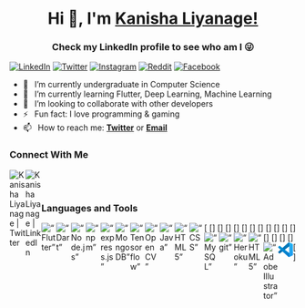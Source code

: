 <h1 align="center"> Hi 👋, I'm <a href="https://github.com/KanishaLiyanage?sub_confirmation=1">Kanisha Liyanage!</a></h1>
<h3 align="center">Check my LinkedIn profile to see who am I 😜</h3>

[![LinkedIn](https://img.shields.io/badge/LinkedIn-%230077B5.svg?logo=linkedin&logoColor=white)](https://linkedin.com/in/kanisha-liyanage)
[![Twitter](https://img.shields.io/badge/Twitter-%231DA1F2.svg?logo=Twitter&logoColor=white)](https://twitter.com/dilumkanisha)
[![Instagram](https://img.shields.io/badge/Instagram-%23E4405F.svg?logo=Instagram&logoColor=white)](https://instagram.com/kanisha_liyanage)
[![Reddit](https://img.shields.io/badge/Reddit-%23FF4500.svg?logo=Reddit&logoColor=white)](https://reddit.com/user/KanishaL)
[![Facebook](https://img.shields.io/badge/Facebook-%231877F2.svg?logo=Facebook&logoColor=white)](https://facebook.com/kanisha.liyanage)

- 🔭 &ensp;I’m currently undergraduate in Computer Science
- 🌱 &ensp;I’m currently learning Flutter, Deep Learning, Machine Learning
- 👯 &ensp;I’m looking to collaborate with other developers
- ⚡ &ensp;Fun fact: I love programming & gaming
- 📫 &ensp;How to reach me: [**Twitter**][twitter] or [**Email**][email]

### Connect With Me

[<img align="left" alt="Kanisha Liyanage | Twitter" width="28px" src="https://firebasestorage.googleapis.com/v0/b/web-johannesmilke.appspot.com/o/other%2Fsocial%2Ftwitter.png?alt=media" />][twitter]
[<img align="left" alt="Kanisha Liyanage | LinkedIn" width="28px" src="https://firebasestorage.googleapis.com/v0/b/web-johannesmilke.appspot.com/o/other%2Fsocial%2Flinkedin.png?alt=media" />][linkedin]

<!--[<img align="left" alt="Johannes Milke | Instagram" width="28px" src="https://firebasestorage.googleapis.com/v0/b/web-johannesmilke.appspot.com/o/other%2Fsocial%2Finstagram.png?alt=media" />][instagram]
[<img align="left" alt="Johannes Milke | Facebook" width="28px" src="https://firebasestorage.googleapis.com/v0/b/web-johannesmilke.appspot.com/o/other%2Fsocial%2Ffacebook.png?alt=media" />][facebook]
[<img align="left" alt="Johannes Milke | Medium" width="28px" src="https://firebasestorage.googleapis.com/v0/b/web-johannesmilke.appspot.com/o/other%2Fsocial%2Fmedium.png?alt=media" />][medium] -->


<br />
<br />

### Languages and Tools
[<img align="left" alt=“Flutter” width="26px" src="https://www.vectorlogo.zone/logos/flutterio/flutterio-icon.svg" />
[<img align="left" alt=“Dart” width="26px" src="https://www.vectorlogo.zone/logos/dartlang/dartlang-icon.svg" />]
[<img align="left" alt=“Node.js” width="26px" src="https://www.vectorlogo.zone/logos/nodejs/nodejs-horizontal.svg" />]
[<img align="left" alt=“npm” width="26px" src="https://www.vectorlogo.zone/logos/npmjs/npmjs-icon.svg" />]
[<img align="left" alt=“express.js” width="26px" src="https://www.vectorlogo.zone/logos/expressjs/expressjs-icon.svg" />]
[<img align="left" alt=“MongoDB” width="26px" src="https://www.vectorlogo.zone/logos/mongodb/mongodb-icon.svg" />]
[<img align="left" alt=“Tensorflow” width="26px" src="https://www.vectorlogo.zone/logos/tensorflow/tensorflow-icon.svg" />]
[<img align="left" alt=“OpenCV” width="26px" src="https://www.vectorlogo.zone/logos/opencv/opencv-icon.svg" />]
[<img align="left" alt=“Java” width="26px" src="https://www.vectorlogo.zone/logos/java/java-icon.svg" />]
[<img align="left" alt=“HTML5” width="26px" src="https://www.vectorlogo.zone/logos/w3_html5/w3_html5-icon.svg" />]
[<img align="left" alt=“CSS” width="26px" src="https://www.vectorlogo.zone/logos/w3_css/w3_css-official.svg" />]
[<img align="left" alt=“MySQL” width="26px" src="https://www.vectorlogo.zone/logos/mysql/mysql-official.svg" />]
[<img align="left" alt=“git” width="26px" src="https://www.vectorlogo.zone/logos/git-scm/git-scm-icon.svg" />]
[<img align="left" alt=“Heroku” width="26px" src="https://www.vectorlogo.zone/logos/heroku/heroku-icon.svg" />]
[<img align="left" alt=“HTML5” width="26px" src="https://www.vectorlogo.zone/logos/w3_html5/w3_html5-icon.svg" />]
[<img align="left" alt=“AdobeIllustrator” width="26px" src="https://www.vectorlogo.zone/logos/adobe_illustrator/adobe_illustrator-icon.svg" />]
[<img align="left" alt=“Github” width="26px" src="https://raw.githubusercontent.com/github/explore/80688e429a7d4ef2fca1e82350fe8e3517d3494d/topics/visual-studio-code/visual-studio-code.png" />]


[twitter]: https://twitter.com/dilumkanisha
[linkedin]: https://linkedin.com/in/kanisha-liyanage
[github]: https://github.com/KanishaLiyanage
[instagram]: https://instagram.com/kanisha_liyanage
[facebook]: https://facebook.com/kanisha.liyanage
[email]: mailto:kanishaliyanage.dev@gmail.com
